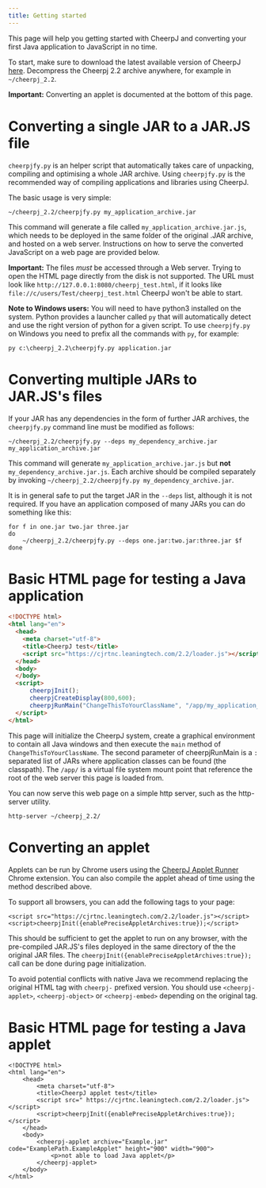 ```yaml
---
title: Getting started
---
```


This page will help you getting started with CheerpJ and converting your first Java application to JavaScript in no time.

To start, make sure to download the latest available version of CheerpJ [here](http://leaningtech.com/download-cheerpj/). Decompress the Cheerpj 2.2 archive anywhere, for example in ```~/cheerpj_2.2```.

**Important:** Converting an applet is documented at the bottom of this page.

# Converting a single JAR to a JAR.JS file

```cheerpjfy.py``` is an helper script that automatically takes care of unpacking, compiling and optimising a whole JAR archive. Using ```cheerpjfy.py``` is the recommended way of compiling applications and libraries using CheerpJ.

The basic usage is very simple:

```
~/cheerpj_2.2/cheerpjfy.py my_application_archive.jar
```

This command will generate a file called ```my_application_archive.jar.js```, which needs to be deployed in the same folder  of the original .JAR archive, and hosted on a web server. Instructions on how to serve the converted JavaScript on a web page are provided below.

**Important:** The files _must_ be accessed through a Web server. Trying to open the HTML page directly from the disk is not supported. The URL must look like ```http://127.0.0.1:8080/cheerpj_test.html```, if it looks like ```file://c/users/Test/cheerpj_test.html``` CheerpJ won't be able to start.

**Note to Windows users:** You will need to have python3 installed on the system. Python provides a launcher called ```py``` that will automatically detect and use the right version of python for a given script. To use ```cheerpjfy.py``` on Windows you need to prefix all the commands with ```py```, for example:

```
py c:\cheerpj_2.2\cheerpjfy.py application.jar
```

# Converting multiple JARs to JAR.JS's files

If your JAR has any dependencies in the form of further JAR archives, the ```cheerpjfy.py``` command line must be modified as follows:

```
~/cheerpj_2.2/cheerpjfy.py --deps my_dependency_archive.jar my_application_archive.jar
```

This command will generate ```my_application_archive.jar.js``` but **not** ```my_dependency_archive.jar.js```. Each archive should be compiled separately by invoking ```~/cheerpj_2.2/cheerpjfy.py my_dependency_archive.jar```.

It is in general safe to put the target JAR in the ```--deps``` list, although it is not required. If you have an application composed of many JARs you can do something like this:

```
for f in one.jar two.jar three.jar
do
    ~/cheerpj_2.2/cheerpjfy.py --deps one.jar:two.jar:three.jar $f
done
```

# Basic HTML page for testing a Java application

```html
<!DOCTYPE html>
<html lang="en">
  <head>
    <meta charset="utf-8">
    <title>CheerpJ test</title>
    <script src="https://cjrtnc.leaningtech.com/2.2/loader.js"></script>
  </head>
  <body>
  </body>
  <script>
      cheerpjInit();
      cheerpjCreateDisplay(800,600);
      cheerpjRunMain("ChangeThisToYourClassName", "/app/my_application_archive.jar:/app/my_dependency_archive.jar"); 
  </script>
</html>
```
This page will initialize the CheerpJ system, create a graphical environment to contain all Java windows and then execute the ```main``` method of ```ChangeThisToYourClassName```. The second parameter of cheerpjRunMain is a ```:``` separated list of JARs where application classes can be found (the classpath). The ```/app/``` is a virtual file system mount point that reference the root of the web server this page is loaded from.

You can now serve this web page on a simple http server, such as the http-server utility.
```
http-server ~/cheerpj_2.2/
```

# Converting an applet

Applets can be run by Chrome users using the [CheerpJ Applet Runner](https://chrome.google.com/webstore/detail/cheerpj-applet-runner-bet/bbmolahhldcbngedljfadjlognfaaein) Chrome extension. You can also compile the applet ahead of time using the method described above.

To support all browsers, you can add the following tags to your page:

```
<script src="https://cjrtnc.leaningtech.com/2.2/loader.js"></script>
<script>cheerpjInit({enablePreciseAppletArchives:true});</script>
```

This should be sufficient to get the applet to run on any browser, with the pre-compiled JAR.JS's files deployed in the same directory of the the original JAR files. The ```cheerpjInit({enablePreciseAppletArchives:true});``` call can be done during page initialization.

To avoid potential conflicts with native Java we recommend replacing the original HTML tag with ```cheerpj-``` prefixed version. You should use ```<cheerpj-applet>```, ```<cheerpj-object>``` or ```<cheerpj-embed>``` depending on the original tag.

# Basic HTML page for testing a Java applet

```
<!DOCTYPE html>
<html lang="en">
    <head>
        <meta charset="utf-8">
        <title>CheerpJ applet test</title>
        <script src=" https://cjrtnc.leaningtech.com/2.2/loader.js"></script>
        <script>cheerpjInit({enablePreciseAppletArchives:true});</script>
    </head>
    <body>
        <cheerpj-applet archive="Example.jar" code="ExamplePath.ExampleApplet" height="900" width="900">
            <p>not able to load Java applet</p>
        </cheerpj-applet>
    </body>
</html>
```
